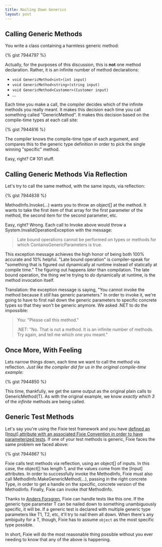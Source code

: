```yaml
---
title: Nailing Down Generics
layout: post
---
```

## Calling Generic Methods

You write a class containing a harmless generic method:

{% gist 7944797 %}

Actually, for the purposes of this discussion, this is **not** one method declaration. Rather, it is an infinite number of method declarations:

  * `void GenericMethod<int>(int input)`
  * `void GenericMethod<string>(string input)`
  * `void GenericMethod<Customer>(Customer input)`
  * &#8230;

Each time you make a call, the compiler decides which of the infinite methods you really meant. It makes this decision each time you call something called "GenericMethod". It makes this decision based on the compile-time types at each call site:

{% gist 7944816 %}

The compiler knows the compile-time type of each argument, and compares this to the generic type definition in order to pick the single winning "specific" method.

Easy, right? C# 101 stuff.

## Calling Generic Methods Via Reflection

Let's try to call the same method, with the same inputs, via reflection:

{% gist 7944838 %}

MethodInfo.Invoke(&#8230;) wants you to throw an object[] at the method. It wants to take the first item of that array for the first parameter of the method, the second item for the second parameter, etc. 

Easy, right? Wrong. Each call to Invoke above would throw a System.InvalidOperationException with the message:

> Late bound operations cannot be performed on types or methods for which ContainsGenericParameters is true.

This exception message achieves the high honor of being both 100% accurate and 10% helpful. "Late bound operation" is compiler-speak for "something that is figured out dynamically at runtime instead of statically at compile time." The figuring out happens _later_ than compilation. The late bound operation, the thing we're trying to _do_ dynamically at runtime, is the method invocation itself.

Translation: the exception message is saying, "You cannot invoke the method because it _still_ has generic parameters." In order to invoke it, we're going to have to first nail down the generic parameters to specific concrete types so that they won't be generic anymore. We asked .NET to do the impossible:

> You: "Please call this method."
> 
> .NET: "No. That is not a method. It is an infinite number of methods. Try again, and tell me which one you meant."

## Once More, With Feeling

Lets narrow things down, each time we want to call the method via reflection. _Just like the compiler did for us in the original compile-time example_:

{% gist 7944850 %}

This time, thankfully, we get the same output as the original plain calls to GenericMethod<T>(T). As with the original example, we know _exactly which 3_ of the _infinite_ methods are being called.

## Generic Test Methods

Let's say you're using the Fixie test framework and you have [defined an [Input] attribute with an associated Fixie Convention in order to have parameterized tests](https://patrick.lioi.net/2013/09/27/a-swiss-army-katana/). If one of your test methods is generic, Fixie faces the same problem we faced above:

{% gist 7944867 %}

Fixie calls test methods via reflection, using an object[] of inputs. In this case, the object[] has length 1, and the values come from the [Input] attributes. In order to successfully invoke the MethodInfo, Fixie must also call MethodInfo.MakeGenericMethod(&#8230;), passing in the right concrete Type, in order to get a handle on the specific, concrete version of the MethodInfo. Finally, Fixie can invoke _that_ MethodInfo.

Thanks to [Anders Forsgren](https://github.com/andersforsgren), Fixie can handle tests like this one. If the generic type parameter T can be nailed down to something unambiguously specific, it will be. If a generic test is declared with multiple generic type parameters like T1, T2, etc, it'll try to nail them all down. When there's any ambiguity for a T, though, Fixie has to assume `object` as the most specific type possible.

In short, Fixie will do the most reasonable thing possible without you ever needing to know that any of the above is happening.
